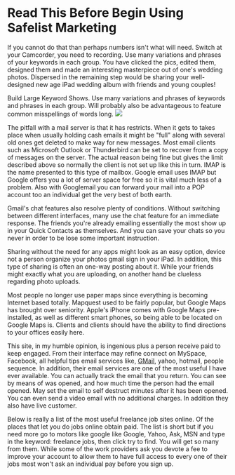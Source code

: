 # Read This Before Begin Using Safelist Marketing
If you cannot do that than perhaps numbers isn't what will need. Switch at your Camcorder, you need to recording. Use many variations and phrases of your keywords in each group.
You have clicked the pics, edited them, designed them and made an interesting masterpiece out of one's wedding photos. Dispersed in the remaining step would be sharing your well-designed new age iPad wedding album with friends and young couples!

Build Large Keyword Shows. Use many variations and phrases of keywords and phrases in each group. Will probably also be advantageous to feature common misspellings of words long.
![](https://i.ytimg.com/vi/vEsPD-f31y8/maxresdefault.jpg)

The pitfall with a mail server is that it has restricts. When it gets to takes place when usually holding cash emails it might be "full" along with several old ones get deleted to make way for new messages. Most email clients such as Microsoft Outlook or Thunderbird can be set to recover from a copy of messages on the server. The actual reason being fine but gives the limit described above so normally the client is not set up like this in turn. IMAP is the name presented to this type of mailbox. Google email uses IMAP but Google offers you a lot of server space for free so it is vital much less of a problem. Also with Googlemail you can forward your mail into a POP account too an individual get the very best of both earth.

Gmail's chat features also resolve plenty of conditions. Without switching between different interfaces, many use the chat feature for an immediate response. The friends you're already emailing essentially the most show up in your Quick Contacts as themselves. And you can save your chats so you never in order to be lose some important instruction.

Sharing without the need for any apps might look as an easy option, device not a person organize your photos gmail sign in your iPad. In addition, this type of sharing is often an one-way posting about it. While your friends might exactly what you are uploading, on another hand be clueless regarding photo uploads.

Most people no longer use paper maps since everything is becoming Internet based totally. Mapquest used to be fairly popular, but Google Maps has brought over seniority. Apple's iPhone comes with Google Maps pre-installed, as well as different smart phones, so being able to be located on Google Maps is. Clients and clients should have the ability to find directions to your offices easily here.

This site, in my humble opinion, is ingenious plus a person receive paid to keep engaged. From their interface may refine connect on MySpace, Facebook, all helpful tips email services like, [GMail](https://scalar.usc.edu/works/gmailcom_email/gmail-mail-login.html), yahoo, hotmail, people sequence. In addition, their email services are one of the most useful I have ever available. You can actually track the email that you return. You can see by means of was opened, and how much time the person had the email opened. May set the email to self destruct minutes after it has been opened. You can even send a video email with no additional charges. In addition they also have live customer.

Below is really a list of the most useful freelance job sites online. Of the places that let you do jobs online obtain paid. The list is short but if you need more go to motors like google like Google, Yahoo, Ask, MSN and type in the keyword: freelance jobs, then click try to find. You will get so many from them. While some of the work providers ask you devote a fee to improve your account to allow them to have full access to every one of their jobs most won't ask an individual pay before you sign up.

